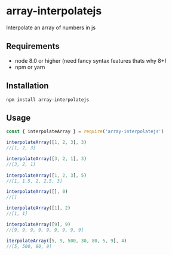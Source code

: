 # array-interpolatejs
Interpolate an array of numbers in js

## Requirements
* node 8.0 or higher (need fancy syntax features thats why 8+)
* npm or yarn

## Installation

`npm install array-interpolatejs`

## Usage
```javascript
const { interpolateArray } = require('array-interpolatejs')

interpolateArray([1, 2, 3], 3)
//[1, 2, 3]

interpolateArray([3, 2, 1], 3)
//[3, 2, 1]
    
interpolateArray([1, 2, 3], 5)
//[1, 1.5, 2, 2.5, 3]

interpolateArray([], 0)
//[]

interpolateArray([1], 2)
//[1, 1]

interpolateArray([9], 9)
//[9, 9, 9, 9, 9, 9, 9, 9, 9]

iterpolateArray([5, 9, 500, 30, 80, 5, 9], 4)
//[5, 500, 80, 9]
```

